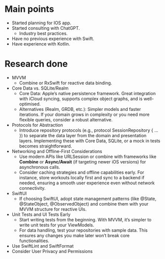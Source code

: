 # Main points
- Started planning for IOS app.
- Started consulting with ChatGPT.
    - Industry best practices.
- Have no previous experience with Swift.
- Have experience with Kotlin.

# Research done
- MVVM
    - Combine or RxSwift for reactive data binding.
- Core Data vs. SQLite/Realm
    - Core Data: Apple’s native persistence framework. Great integration with iCloud syncing, supports complex object graphs, and is well-optimised.
    - Alternatives (Realm, GRDB, etc.): Simpler models and faster iterations. If your domain grows in complexity or you need more flexible queries, consider a robust alternative.
- Protocols for Abstraction
    - Introduce repository protocols (e.g., protocol SessionRepository { ... }) to separate the data layer from the domain and presentation layers. Implementing these with Core Data, SQLite, or a mock in tests becomes straightforward.
- Networking and Offline-First Considerations
    - Use modern APIs like URLSession or combine with frameworks like **Combine** or **Async/Await** (if targeting newer iOS versions) for asynchronous calls.
    - Consider caching strategies and offline capabilities early. For instance, store workouts locally first and sync to a backend if needed, ensuring a smooth user experience even without network connectivity.
- SwiftUI
    - If choosing SwiftUI, adopt state management patterns (like @State, @StateObject, @ObservedObject) and combine them with your MVVM structure for reactive UIs.
- Unit Tests and UI Tests Early
    - Start writing tests from the beginning. With MVVM, it’s simpler to write unit tests for your ViewModels.
    - For data handling, test your repositories with sample data. This ensures any changes you make later won’t break core functionalities.
- Use SwiftLint and SwiftFormat
- Consider User Privacy and Permissions